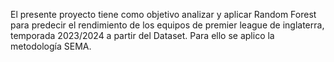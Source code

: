 El presente proyecto tiene como objetivo analizar y aplicar Random Forest para predecir el rendimiento de los equipos de premier league de inglaterra, temporada 2023/2024 a partir del Dataset. Para ello se aplico la metodología SEMA. 
